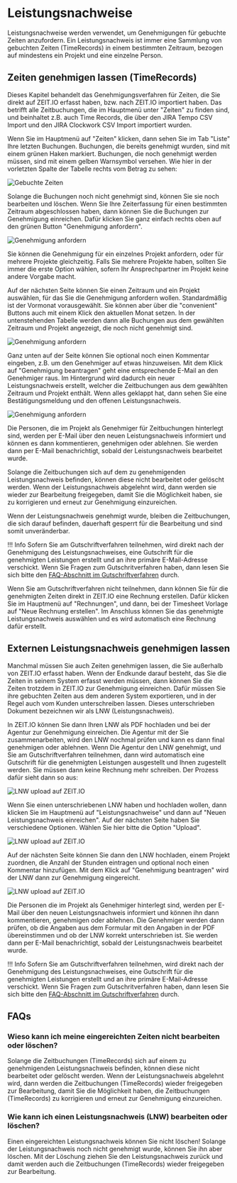 # Leistungsnachweise

Leistungsnachweise werden verwendet, um Genehmigungen für gebuchte Zeiten anzufordern.
Ein Leistungsnachweis ist immer eine Sammlung von gebuchten Zeiten (TimeRecords) in einem bestimmten Zeitraum,
bezogen auf mindestens ein Projekt und eine einzelne Person.

## Zeiten genehmigen lassen (TimeRecords)

Dieses Kapitel behandelt das Genehmigungsverfahren für Zeiten, die Sie direkt auf ZEIT.IO erfasst haben,
bzw. nach ZEIT.IO importiert haben. Das betrifft alle Zeitbuchungen, die im Hauptmenü unter "Zeiten"
zu finden sind, und beinhaltet z.B. auch Time Records, die über den JIRA Tempo CSV Import und den
JIRA Clockwork CSV Import importiert wurden.

Wenn Sie im Hauptmenü auf "Zeiten" klicken, dann sehen Sie im Tab "Liste" Ihre letzten Buchungen.
Buchungen, die bereits genehmigt wurden, sind mit einem grünen Haken markiert. Buchungen, die noch
genehmigt werden müssen, sind mit einem gelben Warnsymbol versehen. Wie hier in der vorletzten Spalte der
Tabelle rechts vom Betrag zu sehen:

![Gebuchte Zeiten](../img/context-freelance/approval-01-de.png)

Solange die Buchungen noch nicht genehmigt sind, können Sie sie noch bearbeiten und löschen.
Wenn Sie Ihre Zeiterfassung für einen bestimmten Zeitraum abgeschlossen haben, dann können Sie
die Buchungen zur Genehmigung einreichen. Dafür klicken Sie ganz einfach rechts oben auf den
grünen Button "Genehmigung anfordern".

![Genehmigung anfordern](../img/context-freelance/approval-02-de.png)

Sie können die Genehmigung für ein einzelnes Projekt anfordern, oder für mehrere Projekte gleichzeitig.
Falls Sie mehrere Projekte haben, sollten Sie immer die erste Option wählen, sofern Ihr Ansprechpartner 
im Projekt keine andere Vorgabe macht.

Auf der nächsten Seite können Sie einen Zeitraum und ein Projekt auswählen, für das Sie die Genehmigung
anfordern wollen. Standardmäßig ist der Vormonat vorausgewählt. Sie können aber über die "convenient" Buttons
auch mit einem Klick den aktuellen Monat setzen. In der untenstehenden Tabelle werden dann alle Buchungen
aus dem gewählten Zeitraum und Projekt angezeigt, die noch nicht genehmigt sind.

![Genehmigung anfordern](../img/context-freelance/approval-03-de.png)

Ganz unten auf der Seite können Sie optional noch einen Kommentar eingeben, z.B. um den Genehmiger auf
etwas hinzuweisen. Mit dem Klick auf "Genehmigung beantragen" geht eine entsprechende E-Mail an den Genehmiger
raus. Im Hintergrund wird dadurch ein neuer Leistungsnachweis erstellt, welcher die Zeitbuchungen aus dem
gewählten Zeitraum und Projekt enthält. Wenn alles geklappt hat, dann sehen Sie eine Bestätigungsmeldung
und den offenen Leistungsnachweis.

![Genehmigung anfordern](../img/context-freelance/approval-04-de.png)

Die Personen, die im Projekt als Genehmiger für Zeitbuchungen hinterlegt sind, werden per E-Mail über den neuen
Leistungsnachweis informiert und können es dann kommentieren, genehmigen oder ablehnen. Sie werden dann per
E-Mail benachrichtigt, sobald der Leistungsnachweis bearbeitet wurde.

Solange die Zeitbuchungen sich auf dem zu genehmigenden Leistungsnachweis befinden, können diese
nicht bearbeitet oder gelöscht werden. Wenn der Leistungsnachweis abgelehnt wird, dann werden sie
wieder zur Bearbeitung freigegeben, damit Sie die Möglichkeit haben, sie zu korrigieren und erneut
zur Genehmigung einzureichen.

Wenn der Leistungsnachweis genehmigt wurde, bleiben die Zeitbuchungen, die sich darauf befinden,
dauerhaft gesperrt für die Bearbeitung und sind somit unveränderbar.

!!! Info
    Sofern Sie am Gutschriftverfahren teilnehmen, wird direkt nach der Genehmigung des
    Leistungsnachweises, eine Gutschrift für die genehmigten Leistungen erstellt und an ihre primäre
    E-Mail-Adresse verschickt. Wenn Sie Fragen zum Gutschritverfahren haben, dann lesen Sie
    sich bitte den [FAQ-Abschnitt im Gutschriftverfahren](/freiberufler/gutschriftverfahren/#faqs) durch.

Wenn Sie am Gutschriftverfahren nicht teilnehmen, dann können Sie für die genehmigten Zeiten direkt in ZEIT.IO
eine Rechnung erstellen. Dafür klicken Sie im Hauptmenü auf "Rechnungen", und dann, bei der Timesheet Vorlage auf
"Neue Rechnung erstellen". Im Anschluss können Sie das genehmigte Leistungsnachweis auswählen und es wird automatisch
eine Rechnung dafür erstellt.

## Externen Leistungsnachweis genehmigen lassen

Manchmal müssen Sie auch Zeiten genehmigen lassen, die Sie außerhalb von ZEIT.IO erfasst haben. Wenn der
Endkunde darauf besteht, das Sie die Zeiten in seinem System erfasst werden müssen, dann können Sie die Zeiten
trotzdem in ZEIT.IO zur Genehmigung einreichen. Dafür müssen Sie ihre gebuchten Zeiten aus dem anderen System
exportieren, und in der Regel auch vom Kunden unterschreiben lassen. Dieses unterschrieben Dokument bezeichnen wir
als LNW (Leistungsnachweis).

In ZEIT.IO können Sie dann Ihren LNW als PDF hochladen und bei der Agentur
zur Genehmigung einreichen. Die Agentur mit der Sie zusammenarbeiten, wird den LNW nochmal prüfen und kann es
dann final genehmigen oder ablehnen. Wenn Die Agentur den LNW genehmigt, und Sie am Gutschriftverfahren teilnehmen,
dann wird automatisch eine Gutschrift für die genehmigten Leistungen ausgestellt und Ihnen zugestellt werden.
Sie müssen dann keine Rechnung mehr schreiben. Der Prozess dafür sieht dann so aus:

![LNW upload auf ZEIT.IO](../img/context-freelance/supplier-lnw-upload-de.png)

Wenn Sie einen unterschriebenen LNW haben und hochladen wollen, dann klicken Sie im Hauptmenü auf "Leistungsnachweise"
und dann auf "Neuen Leistungsnachweis einreichen". Auf der nächsten Seite haben Sie verschiedene Optionen.
Wählen Sie hier bitte die Option "Upload".

![LNW upload auf ZEIT.IO](../img/context-freelance/approval-05-de.png)

Auf der nächsten Seite können Sie dann den LNW hochladen, einem Projekt zuordnen, die Anzahl der Stunden eintragen
und optional noch einen Kommentar hinzufügen. Mit dem Klick auf "Genehmigung beantragen" wird der LNW dann
zur Genehmigung eingereicht.

![LNW upload auf ZEIT.IO](../img/context-freelance/approval-06-de.png)

Die Personen die im Projekt als Genehmiger hinterlegt sind, werden per E-Mail über den neuen Leistungsnachweis
informiert und können ihn dann kommentieren, genehmigen oder ablehnen. Die Genehmiger werden dann prüfen, ob die
Angaben aus dem Formular mit den Angaben in der PDF übereinstimmen und ob der LNW korrekt unterschrieben ist.
Sie werden dann per E-Mail benachrichtigt, sobald der Leistungsnachweis bearbeitet wurde.

!!! Info
    Sofern Sie am Gutschriftverfahren teilnehmen, wird direkt nach der Genehmigung des
    Leistungsnachweises, eine Gutschrift für die genehmigten Leistungen erstellt und an ihre primäre
    E-Mail-Adresse verschickt. Wenn Sie Fragen zum Gutschritverfahren haben, dann lesen Sie
    sich bitte den [FAQ-Abschnitt im Gutschriftverfahren](/freiberufler/gutschriftverfahren/#faqs) durch.


## FAQs

### Wieso kann ich meine eingereichten Zeiten nicht bearbeiten oder löschen?

Solange die Zeitbuchungen (TimeRecords) sich auf einem zu genehmigenden Leistungsnachweis befinden, können diese
nicht bearbeitet oder gelöscht werden. Wenn der Leistungsnachweis abgelehnt wird, dann werden die
Zeitbuchungen (TimeRecords) wieder freigegeben zur Bearbeitung, damit Sie die Möglichkeit haben,
die Zeitbuchungen (TimeRecords) zu korrigieren und erneut zur Genehmigung einzureichen.

### Wie kann ich einen Leistungsnachweis (LNW) bearbeiten oder löschen?

Einen eingereichten Leistungsnachweis können Sie nicht löschen! Solange der Leistungsnachweis noch nicht genehmigt
wurde, können Sie ihn aber löschen. Mit der Löschung ziehen Sie den Leistungsnachweis zurück und damit werden auch
die Zeitbuchungen (TimeRecords) wieder freigegeben zur Bearbeitung.
